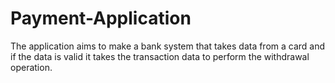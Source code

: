 # Payment-Application
 The application aims to make a bank system that takes data from a card and if the data is valid it takes the transaction data to perform the withdrawal operation.
